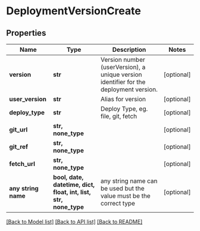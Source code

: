 # DeploymentVersionCreate


## Properties
Name | Type | Description | Notes
------------ | ------------- | ------------- | -------------
**version** | **str** | Version number (userVersion), a unique version identifier for the deployment version. | [optional] 
**user_version** | **str** | Alias for version | [optional] 
**deploy_type** | **str** | Deploy Type, eg. file, git, fetch | [optional] 
**git_url** | **str, none_type** |  | [optional] 
**git_ref** | **str, none_type** |  | [optional] 
**fetch_url** | **str, none_type** |  | [optional] 
**any string name** | **bool, date, datetime, dict, float, int, list, str, none_type** | any string name can be used but the value must be the correct type | [optional]

[[Back to Model list]](../README.md#documentation-for-models) [[Back to API list]](../README.md#documentation-for-api-endpoints) [[Back to README]](../README.md)


